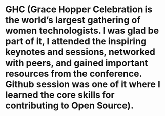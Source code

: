 # GHC (Grace Hopper Celebration is the world’s largest gathering of women technologists. I was glad be part of it, I attended the inspiring keynotes and sessions, networked with peers, and gained important resources from the conference. Github session was one of it where I learned the core skills for contributing to Open Source).  
